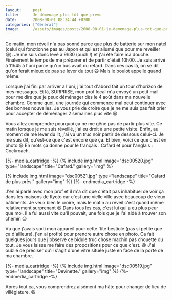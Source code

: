 ```yaml
---
layout:     post
title:      Je déménage plus tôt que prévu
date:       2008-08-01 08:24:44 +0200
categories: ["Général"]
image:      /assets/images/posts/2008-08-01-je-demenage-plus-tot-que-prevu/dsc00521.jpg
---
```


Ce matin, mon réveil n'a pas sonné parce que plus de batterie sur mon natel (celui qui fonctionne pas au Japon et
qui est allumé que pour me reveiller :laughing:). Je me suis donc levé à 9h30 (ouch !) et j'ai été faire ma douche.
Finalement le temps de me préparer et de partir c'était 10h00. Je suis arrivé à 11h45 à l'uni parce qu'un bus avait
du retard. Dans ces cas là, on se dit qu'on ferait mieux de pas se lever du tout :laughing: Mais le boulot appelle quand
même.

<!--more-->

Lorsque j'ai fini par arriver à l'uni, j'ai tout d'abord fait un tour d'horizon de mes messages. Et là, SURPRISE,
mon prof local m'a envoyé un petit mail pour me dire que je peux déménager dès le 4 août dans ma nouvelle chambre.
Comme quoi, une journée qui commence mal peut continuer avec des bonnes nouvelles. Je vous prie de croire que je ne
me suis pas fait prier pour accepter de déménager 2 semaines plus vite :laughing:

Vous allez comprendre pourquoi ça ne me gêne pas de partir plus vite. Ce matin lorsque je me suis réveillé, j'ai eu
droit à une petite visite. Enfin, au moment de me lever du lit, j'ai vu un truc noir partir de dessous celui-ci. Je
me suis dit, qu'est-ce que c'est encore que ça. Et bien, voici ce que c'est en photo :laughing: En mots ça donne pour le
français : Cafard et pour l'anglais : Cockroach.

{%- media_cartridge -%}
{% include img.html
    image="dsc00520.jpg"
    type="landscape"
    title="Cafard."
    gallery="img"
%}

{% include img.html
    image="dsc00521.jpg"
    type="landscape"
    title="Cafard de plus près."
    gallery="img"
%}
{%- endmedia_cartridge -%}

J'en ai parlé avec mon prof et il m'a dit que c'était pas inhabituel de voir ça dans les maisons de Kyoto car c'est
une vielle ville avec beaucoup de vieux bâtiments. Je veux bien le croire, mais le matin au réveil c'est quand même
relativement surprenant :laughing: Dans tous les cas, c'est lui qui a eu plus peur que moi. Il a fui aussi vite qu'il
pouvait, une fois que je l'ai aidé à trouver son chemin :wink:

Vu que j'avais sorti mon appareil pour cette 'tite bestiole (pas si petite que ça d'ailleurs), j'en ai profité pour
prendre autre chose en photo. Ca fait quelques jours que j'observe ce bidule truc chose machin pas chouette du
tout. Je vous laisse me faire des propositions pour ce que c'est. :laughing: J'ai oublié de préciser qu'il s'agit d'une
vitre située juste en face de la porte de ma chambre.

{%- media_cartridge -%}
{% include img.html
    image="dsc00519.jpg"
    type="landscape"
    title="Devinette."
    gallery="img"
%}
{%- endmedia_cartridge -%}

Après tout ça, vous comprendrez aisément ma hâte pour changer de lieu de villégiature. :laughing: